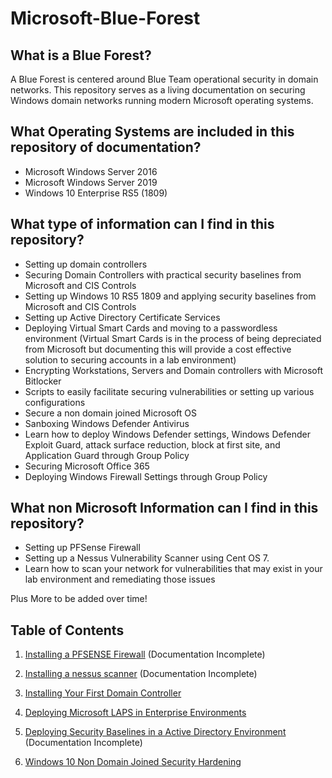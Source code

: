 # Microsoft-Blue-Forest


## What is a Blue Forest?

A Blue Forest is centered around Blue Team operational security in domain networks. This repository serves as a living documentation on securing Windows domain networks running modern Microsoft operating systems. 

## What Operating Systems are included in this repository of documentation?
- Microsoft Windows Server 2016
- Microsoft Windows Server 2019
- Windows 10 Enterprise RS5 (1809)

## What type of information can I find in this repository?
- Setting up domain controllers
- Securing Domain Controllers with practical security baselines from Microsoft and CIS Controls
- Setting up Windows 10 RS5 1809 and applying security baselines from Microsoft and CIS Controls
- Setting up Active Directory Certificate Services
- Deploying Virtual Smart Cards and moving to a passwordless environment (Virtual Smart Cards is in the process of being depreciated from Microsoft but documenting this will provide a cost effective solution to securing accounts in a lab environment)
- Encrypting Workstations, Servers and Domain controllers with Microsoft Bitlocker
- Scripts to easily facilitate securing vulnerabilities or setting up various configurations
- Secure a non domain joined Microsoft OS
- Sanboxing Windows Defender Antivirus
- Learn how to deploy Windows Defender settings, Windows Defender Exploit Guard, attack surface reduction, block at first site, and Application Guard through Group Policy
- Securing Microsoft Office 365
- Deploying Windows Firewall Settings through Group Policy

## What non Microsoft Information can I find in this repository?
- Setting up PFSense Firewall
- Setting up a Nessus Vulnerability Scanner using Cent OS 7.
- Learn how to scan your network for vulnerabilities that may exist in your lab environment and remediating those issues

Plus More to be added over time!

## Table of Contents

1. [Installing a PFSENSE Firewall](https://github.com/rootsecdev/Microsoft-Blue-Forest/tree/master/PFSENSE) (Documentation Incomplete)

2. [Installing a nessus scanner](https://github.com/rootsecdev/Microsoft-Blue-Forest/blob/master/Nessus/Readme.md) (Documentation Incomplete)

3. [Installing Your First Domain Controller](https://github.com/rootsecdev/Microsoft-Blue-Forest/blob/master/FirstDomainControllerInstall.md)

4. [Deploying Microsoft LAPS in Enterprise Environments](https://github.com/rootsecdev/Microsoft-Blue-Forest/blob/master/Microsoft%20LAPS/readme.md)

5. [Deploying Security Baselines in a Active Directory Environment](https://github.com/rootsecdev/Microsoft-Blue-Forest/blob/master/Security%20Baselines/Readme.md) (Documentation Incomplete)

6. [Windows 10 Non Domain Joined Security Hardening](https://github.com/rootsecdev/Microsoft-Blue-Forest/blob/master/Security%20Baselines/StandAloneHardening1903.md)



